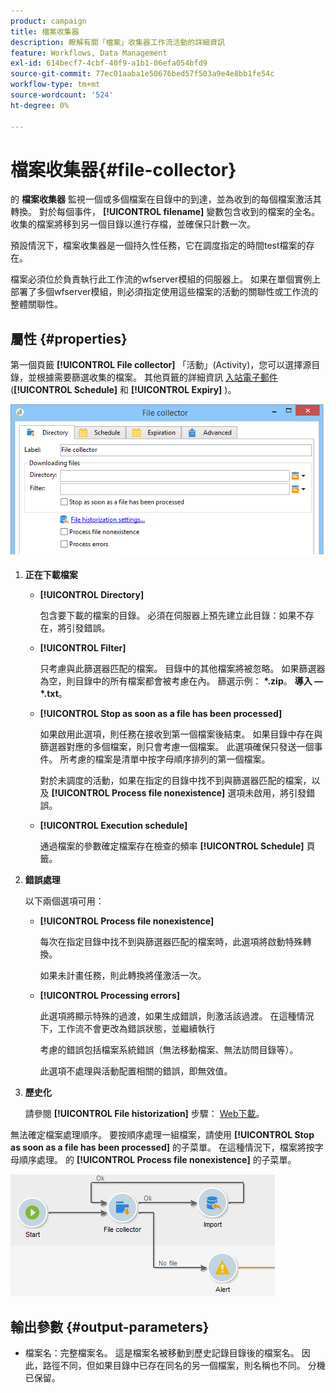 ```yaml
---
product: campaign
title: 檔案收集器
description: 瞭解有關「檔案」收集器工作流活動的詳細資訊
feature: Workflows, Data Management
exl-id: 614becf7-4cbf-40f9-a1b1-06efa054bfd9
source-git-commit: 77ec01aaba1e50676bed57f503a9e4e8bb1fe54c
workflow-type: tm+mt
source-wordcount: '524'
ht-degree: 0%

---
```


# 檔案收集器{#file-collector}



的 **檔案收集器** 監視一個或多個檔案在目錄中的到達，並為收到的每個檔案激活其轉換。 對於每個事件， **[!UICONTROL filename]** 變數包含收到的檔案的全名。 收集的檔案將移到另一個目錄以進行存檔，並確保只計數一次。

預設情況下，檔案收集器是一個持久性任務，它在調度指定的時間test檔案的存在。

檔案必須位於負責執行此工作流的wfserver模組的伺服器上。 如果在單個實例上部署了多個wfserver模組，則必須指定使用這些檔案的活動的關聯性或工作流的整體關聯性。

## 屬性 {#properties}

第一個頁籤 **[!UICONTROL File collector]** 「活動」(Activity)，您可以選擇源目錄，並根據需要篩選收集的檔案。 其他頁籤的詳細資訊 [入站電子郵件](inbound-emails.md) (**[!UICONTROL Schedule]** 和 **[!UICONTROL Expiry]** )。

![](assets/file_collect_edit.png)

1. **正在下載檔案**

   * **[!UICONTROL Directory]**

      包含要下載的檔案的目錄。 必須在伺服器上預先建立此目錄：如果不存在，將引發錯誤。

   * **[!UICONTROL Filter]**

      只考慮與此篩選器匹配的檔案。 目錄中的其他檔案將被忽略。 如果篩選器為空，則目錄中的所有檔案都會被考慮在內。 篩選示例： **&#42;.zip**。 **導入 — &#42;.txt**。

   * **[!UICONTROL Stop as soon as a file has been processed]**

      如果啟用此選項，則任務在接收到第一個檔案後結束。 如果目錄中存在與篩選器對應的多個檔案，則只會考慮一個檔案。 此選項確保只發送一個事件。 所考慮的檔案是清單中按字母順序排列的第一個檔案。

      對於未調度的活動，如果在指定的目錄中找不到與篩選器匹配的檔案，以及 **[!UICONTROL Process file nonexistence]** 選項未啟用，將引發錯誤。

   * **[!UICONTROL Execution schedule]**

      通過檔案的參數確定檔案存在檢查的頻率 **[!UICONTROL Schedule]** 頁籤。

1. **錯誤處理**

   以下兩個選項可用：

   * **[!UICONTROL Process file nonexistence]**

      每次在指定目錄中找不到與篩選器匹配的檔案時，此選項將啟動特殊轉換。

      如果未計畫任務，則此轉換將僅激活一次。

   * **[!UICONTROL Processing errors]**

      此選項將顯示特殊的過渡，如果生成錯誤，則激活該過渡。 在這種情況下，工作流不會更改為錯誤狀態，並繼續執行

      考慮的錯誤包括檔案系統錯誤（無法移動檔案、無法訪問目錄等）。

      此選項不處理與活動配置相關的錯誤，即無效值。

1. **歷史化**

   請參閱 **[!UICONTROL File historization]** 步驟： [Web下載](web-download.md)。

無法確定檔案處理順序。 要按順序處理一組檔案，請使用 **[!UICONTROL Stop as soon as a file has been processed]** 的子菜單。 在這種情況下，檔案將按字母順序處理。 的 **[!UICONTROL Process file nonexistence]** 的子菜單。

![](assets/file_collect_loop.png)

## 輸出參數 {#output-parameters}

* 檔案名：完整檔案名。 這是檔案名被移動到歷史記錄目錄後的檔案名。 因此，路徑不同，但如果目錄中已存在同名的另一個檔案，則名稱也不同。 分機已保留。

